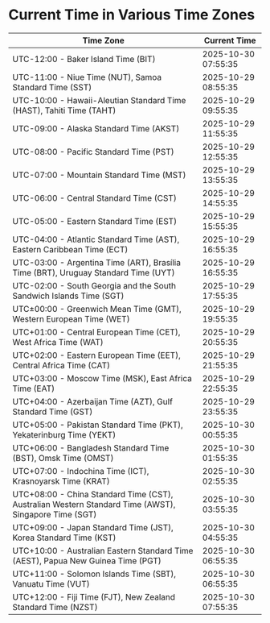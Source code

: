 # Current Time in Various Time Zones

| Time Zone | Current Time |
|-----------|--------------|
| UTC-12:00 - Baker Island Time (BIT) | 2025-10-30 07:55:35 |
| UTC-11:00 - Niue Time (NUT), Samoa Standard Time (SST) | 2025-10-29 08:55:35 |
| UTC-10:00 - Hawaii-Aleutian Standard Time (HAST), Tahiti Time (TAHT) | 2025-10-29 09:55:35 |
| UTC-09:00 - Alaska Standard Time (AKST) | 2025-10-29 11:55:35 |
| UTC-08:00 - Pacific Standard Time (PST) | 2025-10-29 12:55:35 |
| UTC-07:00 - Mountain Standard Time (MST) | 2025-10-29 13:55:35 |
| UTC-06:00 - Central Standard Time (CST) | 2025-10-29 14:55:35 |
| UTC-05:00 - Eastern Standard Time (EST) | 2025-10-29 15:55:35 |
| UTC-04:00 - Atlantic Standard Time (AST), Eastern Caribbean Time (ECT) | 2025-10-29 16:55:35 |
| UTC-03:00 - Argentina Time (ART), Brasília Time (BRT), Uruguay Standard Time (UYT) | 2025-10-29 16:55:35 |
| UTC-02:00 - South Georgia and the South Sandwich Islands Time (SGT) | 2025-10-29 17:55:35 |
| UTC±00:00 - Greenwich Mean Time (GMT), Western European Time (WET) | 2025-10-29 19:55:35 |
| UTC+01:00 - Central European Time (CET), West Africa Time (WAT) | 2025-10-29 20:55:35 |
| UTC+02:00 - Eastern European Time (EET), Central Africa Time (CAT) | 2025-10-29 21:55:35 |
| UTC+03:00 - Moscow Time (MSK), East Africa Time (EAT) | 2025-10-29 22:55:35 |
| UTC+04:00 - Azerbaijan Time (AZT), Gulf Standard Time (GST) | 2025-10-29 23:55:35 |
| UTC+05:00 - Pakistan Standard Time (PKT), Yekaterinburg Time (YEKT) | 2025-10-30 00:55:35 |
| UTC+06:00 - Bangladesh Standard Time (BST), Omsk Time (OMST) | 2025-10-30 01:55:35 |
| UTC+07:00 - Indochina Time (ICT), Krasnoyarsk Time (KRAT) | 2025-10-30 02:55:35 |
| UTC+08:00 - China Standard Time (CST), Australian Western Standard Time (AWST), Singapore Time (SGT) | 2025-10-30 03:55:35 |
| UTC+09:00 - Japan Standard Time (JST), Korea Standard Time (KST) | 2025-10-30 04:55:35 |
| UTC+10:00 - Australian Eastern Standard Time (AEST), Papua New Guinea Time (PGT) | 2025-10-30 06:55:35 |
| UTC+11:00 - Solomon Islands Time (SBT), Vanuatu Time (VUT) | 2025-10-30 06:55:35 |
| UTC+12:00 - Fiji Time (FJT), New Zealand Standard Time (NZST) | 2025-10-30 07:55:35 |
